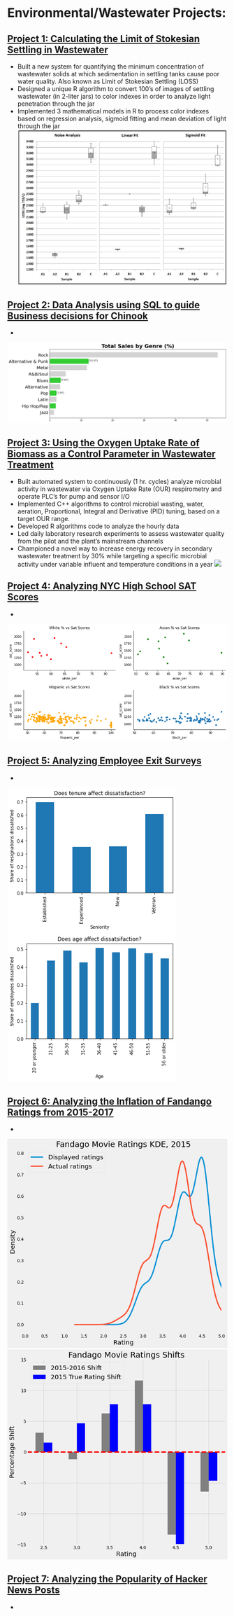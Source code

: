 # Environmental/Wastewater Projects:

## [Project 1: Calculating the Limit of Stokesian Settling in Wastewater](https://github.com/OlaOlagunju/LOSS_Project)
-	Built a new system for quantifying the minimum concentration of wastewater solids at which sedimentation in settling tanks cause poor water quality. Also known as Limit of Stokesian Settling (LOSS) 
- Designed a unique R algorithm to convert 100’s of images of settling wastewater (in 2-liter jars) to color indexes in order to analyze light penetration through the jar
- Implemented 3 mathematical models in R to process color indexes based on regression analysis, sigmoid fitting and mean deviation of light through the jar
![](https://github.com/OlaOlagunju/LOSS_Project/blob/main/fig_14.jpg)

## [Project 2: Data Analysis using SQL to guide Business decisions for Chinook](https://github.com/OlaOlagunju/SQL_Business_Project)
- 
![](https://github.com/OlaOlagunju/SQL_Business_Project/blob/main/fig_1.png)

## [Project 3: Using the Oxygen Uptake Rate of Biomass as a Control Parameter in Wastewater Treatment](https://github.com/OlaOlagunju/OUR_Project)
- Built automated system to continuously (1 hr. cycles) analyze microbial activity in wastewater via Oxygen Uptake Rate (OUR) respirometry and operate PLC’s for pump and sensor I/O
- Implemented C++ algorithms to control microbial wasting, water, aeration, Proportional, Integral and Derivative (PID) tuning, based on a target OUR range.
- Developed R algorithms code to analyze the hourly data
- Led daily laboratory research experiments to assess wastewater quality from the pilot and the plant’s mainstream channels
- Championed a novel way to increase energy recovery in secondary wastewater treatment by 30% while targeting a specific microbial activity under variable influent and temperature conditions in a year
![](OUR_Project/blob/main/fig_3.jpg)

## [Project 4: Analyzing NYC High School SAT Scores](https://github.com/OlaOlagunju/SAT_Scores_Project)
- 
![](https://github.com/OlaOlagunju/SAT_Scores_Project/blob/main/fig_6.png)

## [Project 5: Analyzing Employee Exit Surveys](https://github.com/OlaOlagunju/Employee_Survey_Project)
- 
![](https://github.com/OlaOlagunju/Employee_Survey_Project/blob/main/fig_1.png)
![](https://github.com/OlaOlagunju/Employee_Survey_Project/blob/main/fig_2.png)

## [Project 6: Analyzing the Inflation of Fandango Ratings from 2015-2017](https://github.com/OlaOlagunju/Fandango_Ratings_Project)
- 

![](https://github.com/OlaOlagunju/Fandango_Ratings_Project/blob/main/fig_1.png)
![](https://github.com/OlaOlagunju/Fandango_Ratings_Project/blob/main/fig_2.png)

## [Project 7: Analyzing the Popularity of Hacker News Posts](https://github.com/OlaOlagunju/Hacker_News_Project)
- 
